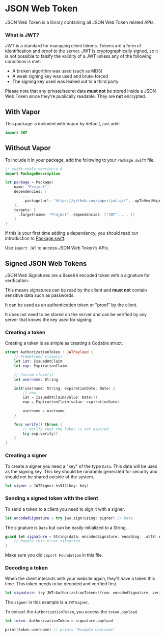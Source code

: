 # JSON Web Token

JSON Web Token is a library containing all JSON Web Token related APIs.

### What is JWT?

JWT is a standard for managing client tokens. Tokens are a form of identification and proof to the server. JWT is cryptographically signed, so it is not possible to falsify the validity of a JWT unless any of the following conditions is met:

- A broken algorithm was used (such as MD5)
- A weak signing key was used and brute-forced
- The signing key used was leaked out to a third party

Please note that any private/secret data **must not** be stored inside a JSON Web Token since they're publically readable. They are **not** encrypted.


## With Vapor

This package is included with Vapor by default, just add:

```swift
import JWT
```

## Without Vapor

To include it in your package, add the following to your `Package.swift` file.

```swift
// swift-tools-version:4.0
import PackageDescription

let package = Package(
    name: "Project",
    dependencies: [
        ...
        .package(url: "https://github.com/vapor/jwt.git", .upToNextMajor(from: "3.0.0")),
    ],
    targets: [
      .target(name: "Project", dependencies: ["JWT", ... ])
    ]
)
```

If this is your first time adding a dependency, you should read our introduction to [Package.swift](../getting-started/spm.md).

Use `import JWT` to access JSON Web Token's APIs.

## Signed JSON Web Tokens

JSON Web Signatures are a Base64 encoded token with a signature for verification.

This means signatures can be read by the client and **must not** contain sensitive data such as passwords.

It can be used as an authentication token or "proof" by the client.

It does not need to be stored on the server and can be verified by any server that knows the key used for signing.

### Creating a token

Creating a token is as simple as creating a Codable struct.

```swift
struct AuthorizationToken : JWTPayload {
    // Predefined claim(s)
    let iat: IssuedAtClaim
    let exp: ExpirationClaim

    // Custom claim(s)
    let username: String

    init(username: String, expirationDate: Date) {
        // now
        iat = IssuedAtClaim(value: Date())
        exp = ExpirationClaim(value: expirationDate)

        username = username
    }

    func verify() throws {
        // Verify that the Token is not expired
        try exp.verify()
    }
}
```

### Creating a signer

To create a signer you need a "key" of the type `Data`. This data will be used as the signing key.
This key should be randomly generated for security and should not be shared outside of the system.

```swift
let signer = JWTSigner.hs512(key: key)
```

### Sending a signed token with the client

To send a token to a client you need to sign it with a signer.

```swift
let encodedSignature = try jws.sign(using: signer) // Data
```

The signature is `Data` but can be easily initialized to a String.

```swift
guard let signature = String(data: encodedSignature, encoding: .utf8) else {
    // handle this error situation
}
```

Make sure you did `import Foundation` in this file.

### Decoding a token

When the client interacts with your website again, they'll have a token this time. This token needs to be decoded and verified first.

```swift
let signature: try JWT<AuthorizationToken>(from: encodedSignature, verifyingWith: signer)
```

The `signer` in this example is a `JWTSigner`.

To extract the `AuthorizationToken`, you access the `token.payload`.

```swift
let token: AuthorizationToken = signature.payload

print(token.username) // prints "Example Username"
```
